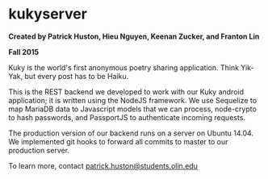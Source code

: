 # kukyserver

**Created by Patrick Huston, Hieu Nguyen, Keenan Zucker, and Franton Lin**

**Fall 2015**

Kuky is the world's first anonymous poetry sharing application. Think Yik-Yak, but every post has to be Haiku.

This is the REST backend we developed to work with our Kuky android application; it is written using the NodeJS framework. We use Sequelize to map MariaDB data to Javascript models that we can process, node-crypto to hash passwords, and PassportJS to authenticate incoming requests.

The production version of our backend runs on a server on Ubuntu 14.04. We implemented git hooks to forward all commits to master to our production server.

To learn more, contact patrick.huston@students.olin.edu
